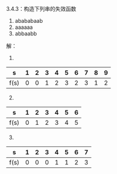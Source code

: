 3.4.3：构造下列串的失效函数
1) abababaab
2) aaaaaa
3) abbaabb  

解：

1) 
|s|1|2|3|4|5|6|7|8|9|
|---|---|---|---|---|---|---|---|---|---|
|f(s)|0|0|1|2|3|2|3|1|2|  
2)   
|s|1|2|3|4|5|6|
|---|---|---|---|---|---|---|
|f(s)|0|1|2|3|4|5|
3)   
|s|1|2|3|4|5|6|7|
|---|---|---|---|---|---|---|---|
|f(s)|0|0|0|1|1|2|3|